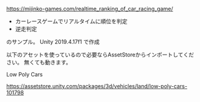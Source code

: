 https://mijinko-games.com/realtime_ranking_of_car_racing_game/

* カーレースゲームでリアルタイムに順位を判定
* 逆走判定

のサンプル。
Unity 2019.4.17f1 で作成

以下のアセットを使っているので必要ならAssetStoreからインポートしてください。
無くても動きます。


Low Poly Cars

https://assetstore.unity.com/packages/3d/vehicles/land/low-poly-cars-101798
